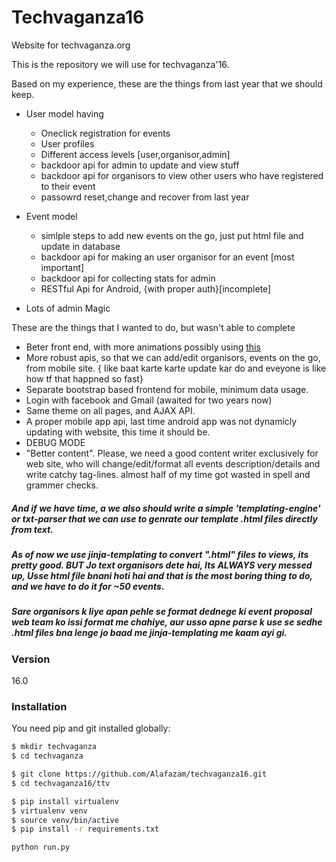 # Techvaganza16
Website for techvaganza.org

This is the repository we will use for techvaganza'16.

Based on my experience, these are the things from last year that we should keep.

  - User model having 
    - Oneclick registration for events
    - User profiles
    - Different access levels [user,organisor,admin]
    - backdoor api for admin to update and view stuff
    - backdoor api for organisors to view other users who have registered to their event
    - passowrd reset,change and recover from last year


  - Event model
    - simlple steps to add new events on the go, just put html file and update in database
    - backdoor api for making an user organisor for an event [most important]
    - backdoor api for collecting stats for admin
    - RESTful Api for Android, {with proper auth}[incomplete] 
  - Lots of admin Magic


These are the things that I wanted to do, but wasn't able to complete

  - Beter front end, with more animations possibly using [this](http://mojs.io/) 
  - More robust apis, so that we can add/edit organisors, events on the go, from mobile site. { like baat karte karte update kar do and eveyone is like how tf that happned so fast}
  - Separate bootstrap based frontend for mobile, minimum data usage.
  - Login with facebook and Gmail (awaited for two years now)
  - Same theme on all pages, and AJAX API. 
  - A proper mobile app api, last time android app was not dynamicly updating with website, this time it should be. 
  - DEBUG MODE
  - "Better content". Please, we need a good content writer exclusively for web site, who will change/edit/format all events description/details and write catchy tag-lines. almost half of my time got wasted in spell and grammer checks.


##### And if we have time, a we also should write a simple 'templating-engine' or txt-parser that we can use to genrate our template .html files directly from text.  
  
##### As of now we use jinja-templating to convert ".html" files to views, its pretty good. BUT Jo text organisors dete hai, Its ALWAYS very messed up, Usse html file bnani hoti hai and that is the most boring thing to do, and we have to do it for ~50 events.

##### Sare organisors k liye apan pehle se format dednege ki event proposal web team ko issi format me chahiye, aur usso apne parse k use se sedhe .html files bna lenge jo baad me jinja-templating me kaam ayi gi.


### Version
16.0

### Installation

You need pip and git installed globally:

```sh
$ mkdir techvaganza
$ cd techvaganza
```

```sh
$ git clone https://github.com/Alafazam/techvaganza16.git 
$ cd techvaganza16/ttv

$ pip install virtualenv
$ virtualenv venv
$ source venv/bin/active
$ pip install -r requirements.txt
```

```sh
python run.py
```
